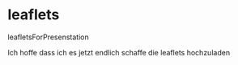 # leaflets
leafletsForPresenstation

Ich hoffe dass ich es jetzt endlich schaffe die leaflets hochzuladen
